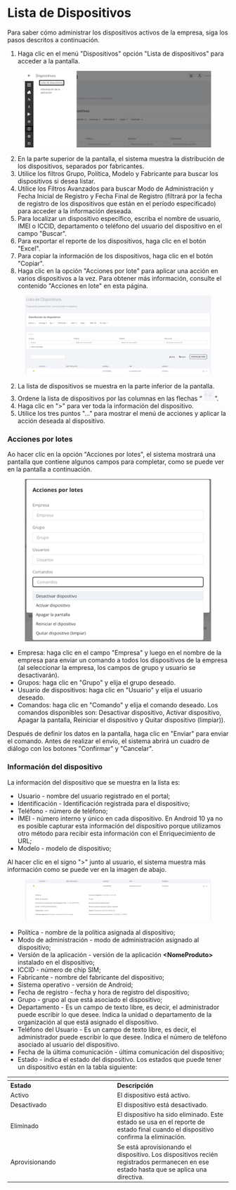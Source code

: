 # Lista de Dispositivos

Para saber cómo administrar los dispositivos activos de la empresa, siga los pasos descritos a continuación.

1. Haga clic en el menú "Dispositivos" opción "Lista de dispositivos" para acceder a la pantalla.

<figure><img src="../../.gitbook/assets/Captura de tela 2023-11-03 103939.png" alt=""><figcaption></figcaption></figure>

2. En la parte superior de la pantalla, el sistema muestra la distribución de los dispositivos, separados por fabricantes.
3. Utilice los filtros Grupo, Política, Modelo y Fabricante para buscar los dispositivos si desea listar.
4. Utilice los Filtros Avanzados para buscar Modo de Administración y Fecha Inicial de Registro y Fecha Final de Registro (filtrará por la fecha de registro de los dispositivos que están en el período especificado) para acceder a la información deseada.
5. Para localizar un dispositivo específico, escriba el nombre de usuario, IMEI o ICCID, departamento o teléfono del usuario del dispositivo en el campo "Buscar".
6. Para exportar el reporte de los dispositivos, haga clic en el botón "Excel".
7. Para copiar la información de los dispositivos, haga clic en el botón "Copiar".
8. Haga clic en la opción "Acciones por lote" para aplicar una acción en varios dispositivos a la vez. Para obtener más información, consulte el contenido "Acciones en lote" en esta página.

<figure><img src="../../.gitbook/assets/image (138).png" alt=""><figcaption></figcaption></figure>

2. La lista de dispositivos se muestra en la parte inferior de la pantalla.
3. &#x20;Ordene la lista de dispositivos por las columnas en las flechas “ ![](<../../.gitbook/assets/1 (15).png>)”.
4. Haga clic en ">" para ver toda la información del dispositivo.
5. Utilice los tres puntos "..." para mostrar el menú de acciones y aplicar la acción deseada al dispositivo.

### Acciones por lotes

Ao hacer clic en la opción "Acciones por lotes", el sistema mostrará una pantalla que contiene algunos campos para completar, como se puede ver en la pantalla a continuación.

<figure><img src="../../.gitbook/assets/image (122).png" alt="" width="563"><figcaption></figcaption></figure>

* Empresa: haga clic en el campo "Empresa" y luego en el nombre de la empresa para enviar un comando a todos los dispositivos de la empresa (al seleccionar la empresa, los campos de grupo y usuario se desactivarán).&#x20;
* Grupos: haga clic en "Grupo" y elija el grupo deseado.&#x20;
* Usuario de dispositivos: haga clic en "Usuario" y elija el usuario deseado.&#x20;
* Comandos: haga clic en "Comando" y elija el comando deseado. Los comandos disponibles son:  Desactivar dispositivo, Activar dispositivo, Apagar la pantalla, Reiniciar el dispositivo y Quitar dispositivo (limpiar)).

Después de definir los datos en la pantalla, haga clic en "Enviar" para enviar el comando. Antes de realizar el envío, el sistema abrirá un cuadro de diálogo con los botones "Confirmar" y "Cancelar".

### **Información del dispositivo**

La información del dispositivo que se muestra en la lista es:&#x20;

* Usuario - nombre del usuario registrado en el portal;&#x20;
* Identificación - Identificación registrada para el dispositivo;&#x20;
* Teléfono - número de teléfono;&#x20;
* IMEI - número interno y único en cada dispositivo. En Android 10 ya no es posible capturar esta información del dispositivo porque utilizamos otro método para recibir esta información con el Enriquecimiento de URL;&#x20;
* Modelo - modelo de dispositivo;&#x20;

Al hacer clic en el signo ">" junto al usuario, el sistema muestra más información como se puede ver en la imagen de abajo.

<figure><img src="../../.gitbook/assets/image (139).png" alt=""><figcaption></figcaption></figure>

* Política - nombre de la política asignada al dispositivo;&#x20;
* Modo de administración - modo de administración asignado al dispositivo;
* Versión de la aplicación - versión de la aplicación **\<NomeProduto>** instalado en el dispositivo;&#x20;
* ICCID - número de chip SIM;&#x20;
* Fabricante - nombre del fabricante del dispositivo;&#x20;
* Sistema operativo - versión de Android;&#x20;
* Fecha de registro - fecha y hora de registro del dispositivo;&#x20;
* Grupo - grupo al que está asociado el dispositivo;&#x20;
* Departamento - Es un campo de texto libre, es decir, el administrador puede escribir lo que desee. Indica la unidad o departamento de la organización al que está asignado el dispositivo.
* Teléfono del Usuario - Es un campo de texto libre, es decir, el administrador puede escribir lo que desee. Indica el número de teléfono asociado al usuario del dispositivo.
* Fecha de la última comunicación - última comunicación del dispositivo;&#x20;
* Estado - indica el estado del dispositivo. Los estados que puede tener un dispositivo están en la tabla siguiente:

<table data-header-hidden><thead><tr><th width="229"></th><th></th></tr></thead><tbody><tr><td><strong>Estado</strong></td><td><strong>Descripción</strong></td></tr><tr><td>Activo</td><td>El dispositivo está activo.</td></tr><tr><td>Desactivado</td><td>El dispositivo está desactivado.</td></tr><tr><td>Eliminado</td><td>El dispositivo ha sido eliminado. Este estado se usa en el reporte de estado final cuando el dispositivo confirma la eliminación.</td></tr><tr><td>Aprovisionando</td><td>Se está aprovisionando el dispositivo. Los dispositivos recién registrados permanecen en ese estado hasta que se aplica una directiva.</td></tr></tbody></table>
